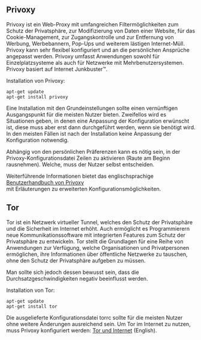 <div class="divider" id="privoxy"></div>

## Privoxy

 Privoxy ist ein Web-Proxy mit umfangreichen Filtermöglichkeiten zum Schutz der Privatsphäre, zur Modifizierung von Daten einer Website, für das Cookie-Management, zur Zugangskontrolle und zur Entfernung von Werbung, Werbebannern, Pop-Ups und weiterem lästigen Internet-Müll. Privoxy kann sehr flexibel konfiguriert und an die persönlichen Ansprüche angepasst werden. Privoxy umfasst Anwendungen sowohl für Einzelplatzsysteme als auch für Netzwerke mit Mehrbenutzersystemen. Privoxy basiert auf Internet Junkbuster™.

Installation von Privoxy:

~~~
apt-get update
apt-get install privoxy
~~~

Eine Installation mit den Grundeinstellungen sollte einen vernünftigen Ausgangspunkt für die meisten Nutzer bieten. Zweifellos wird es Situationen geben, in denen eine Anpassung der Konfiguration erwünscht ist, diese muss aber erst dann durchgeführt werden, wenn sie benötigt wird. In den meisten Fällen ist nach der Installation keine Anpassung der Konfiguration notwendig.

Abhängig von den persönlichen Präferenzen kann es nötig sein, in der Privoxy-Konfigurationsdatei Zeilen zu aktivieren (Raute am Beginn rausnehmen). Welche, muss der Nutzer selbst entscheiden.

Weiterführende Informationen bietet das englischsprachige  
[Benutzerhandbuch von Privoxy](http://www.privoxy.org/user-manual/index.html)  
mit Erläuterungen zu erweiterten Konfigurationsmöglichkeiten.

<div class="divider" id="tor"></div>

## Tor

Tor ist ein Netzwerk virtueller Tunnel, welches den Schutz der Privatsphäre und die Sicherheit im Internet erhöht. Auch ermöglicht es Programmierern neue Kommunikationssoftware mit integrierten Features zum Schutz der Privatsphäre zu entwickeln. Tor stellt die Grundlagen für eine Reihe von Anwendungen zur Verfügung, welche Organisationen und Privatpersonen ermöglichen, ihre Informationen über öffentliche Netzwerke zu tauschen, ohne den Schutz der Privatsphäre aufgeben zu müssen.

Man sollte sich jedoch dessen bewusst sein, dass die Durchsatzgeschwindigkeiten negativ beeinflusst werden.

Installation von Tor:

~~~
apt-get update
apt-get install tor
~~~

Die ausgelieferte Konfigurationsdatei torrc sollte für die meisten Nutzer ohne weitere Änderungen ausreichend sein. Um Tor im Internet zu nutzen, muss Privoxy konfiguriert werden: [Tor und Internet](https://www.torproject.org/docs/tor-doc-unix#privoxy)  (English).

<!-- Für den Iceweasel Internetbrowser gibt es [Torbutton](https://addons.mozilla.org/en-US/firefox/addon/2275)  als Add-On.

[Die Tor-Dokumentation](https://www.torproject.org/documentation.html.en)  bietet umfassende Informationen über jeden Aspekt von Tor (Englisch).

Vidalia ist ein graphisches Kontroll-Programm für die Tor-Software und ermöglicht den Start und das Beenden von Tor, gibt einen Überblick über den Status von Tor und beobachtet die benutzte Bandbreite:

~~~
apt-get update
apt-get install vidalia
~~~

[Homepage von Vidalia](https://www.torproject.org/projects/vidalia.html.en)  

<div id="rev">Page last revised 17/01/2012 1545 UTC</div>
